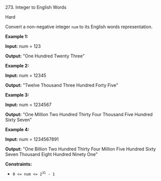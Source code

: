 ﻿273\. Integer to English Words

Hard

Convert a non-negative integer `num` to its English words representation.

**Example 1:**

**Input:** num = 123

**Output:** "One Hundred Twenty Three" 

**Example 2:**

**Input:** num = 12345

**Output:** "Twelve Thousand Three Hundred Forty Five" 

**Example 3:**

**Input:** num = 1234567

**Output:** "One Million Two Hundred Thirty Four Thousand Five Hundred Sixty Seven" 

**Example 4:**

**Input:** num = 1234567891

**Output:** "One Billion Two Hundred Thirty Four Million Five Hundred Sixty Seven Thousand Eight Hundred Ninety One" 

**Constraints:**

*   <code>0 <= num <= 2<sup>31</sup> - 1</code>